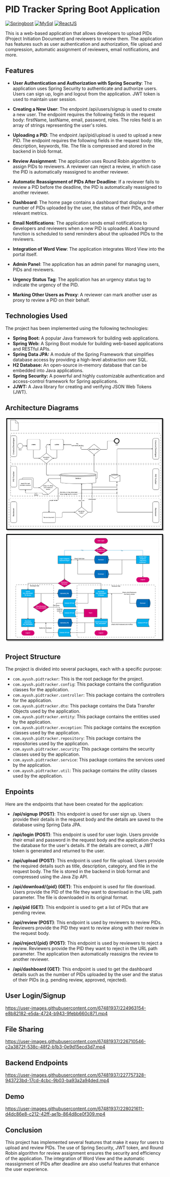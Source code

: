 
# PID Tracker Spring Boot Application
[![Springboot](https://img.shields.io/badge/Springboot-v3.0-green)](https://docs.spring.io/spring-boot/docs/current/reference/html/)
[![MySql](https://img.shields.io/badge/MySQL-v8.0.32-orange)](https://www.mysql.com/)
[![ReactJS](https://img.shields.io/badge/ReactJS-v17.0.2-blue)](https://react.dev/)


This is a web-based application that allows developers to upload PIDs (Project Initiation Document) and reviewers to review them. The application has features such as user authentication and authorization, file upload and compression, automatic assignment of reviewers, email notifications, and more.

## Features
- **User Authentication and Authorization with Spring Security**:
The application uses Spring Security to authenticate and authorize users. Users can sign up, login and logout from the application. JWT token is used to maintain user session.

- **Creating a New User**:
The endpoint /api/users/signup is used to create a new user. The endpoint requires the following fields in the request body: firstName, lastName, email, password, roles. The roles field is an array of strings representing the user's roles.

- **Uploading a PID**:
The endpoint /api/pid/upload is used to upload a new PID. The endpoint requires the following fields in the request body: title, description, keywords, file. The file is compressed and stored in the backend in blob format.

- **Review Assignment**:
The application uses Round Robin algorithm to assign PIDs to reviewers. A reviewer can reject a review, in which case the PID is automatically reassigned to another reviewer.

- **Automatic Reassignment of PIDs After Deadline**:
If a reviewer fails to review a PID before the deadline, the PID is automatically reassigned to another reviewer.

- **Dashboard**:
The home page contains a dashboard that displays the number of PIDs uploaded by the user, the status of their PIDs, and other relevant metrics.

- **Email Notifications**:
The application sends email notifications to developers and reviewers when a new PID is uploaded. A background function is scheduled to send reminders about the uploaded PIDs to the reviewers.

- **Integration of Word View**:
The application integrates Word View into the portal itself.

- **Admin Panel**:
The application has an admin panel for managing users, PIDs and reviewers.

- **Urgency Status Tag**:
The application has an urgency status tag to indicate the urgency of the PID.

- **Marking Other Users as Proxy**:
A reviewer can mark another user as proxy to review a PID on their behalf.

## Technologies Used
The project has been implemented using the following technologies:

- **Spring Boot:** A popular Java framework for building web applications.
- **Spring Web:** A Spring Boot module for building web-based applications and RESTful APIs.
- **Spring Data JPA:** A module of the Spring Framework that simplifies database access by providing a high-level abstraction over SQL.
- **H2 Database:** An open-source in-memory database that can be embedded into Java applications.
- **Spring Security:** A powerful and highly customizable authentication and access-control framework for Spring applications.
- **JJWT:** A Java library for creating and verifying JSON Web Tokens (JWT).

## Architecture Diagrams

![](https://github.com/AyushPaul/pid_tracker_springboot/blob/main/Picture1.png)
![](https://github.com/AyushPaul/pid_tracker_springboot/blob/main/Picture2.png)

## Project Structure
The project is divided into several packages, each with a specific purpose:
- `com.ayush.pidtracker`: This is the root package for the project.
- `com.ayush.pidtracker.config`: This package contains the configuration classes for the application.
- `com.ayush.pidtracker.controller`: This package contains the controllers for the application.
- `com.ayush.pidtracker.dto`: This package contains the Data Transfer Objects used by the application.
- `com.ayush.pidtracker.entity`: This package contains the entities used by the application.
- `com.ayush.pidtracker.exception`: This package contains the exception classes used by the application.
- `com.ayush.pidtracker.repository`: This package contains the repositories used by the application.
- `com.ayush.pidtracker.security`: This package contains the security classes used by the application.
- `com.ayush.pidtracker.service`: This package contains the services used by the application.
- `com.ayush.pidtracker.util`: This package contains the utility classes used by the application.

## Enpoints
Here are the endpoints that have been created for the application:

- **/api/signup (POST)**: This endpoint is used for user sign up. Users provide their details in the request body and the details are saved to the database using Spring Data JPA.

- **/api/login (POST)**: This endpoint is used for user login. Users provide their email and password in the request body and the application checks the database for the user's details. If the details are correct, a JWT token is generated and returned to the user.

- **/api/upload (POST)**: This endpoint is used for file upload. Users provide the required details such as title, description, category, and file in the request body. The file is stored in the backend in blob format and compressed using the Java Zip API.

- **/api/download/{pid} (GET)**: This endpoint is used for file download. Users provide the PID of the file they want to download in the URL path parameter. The file is downloaded in its original format.

- **/api/pid (GET)**: This endpoint is used to get a list of PIDs that are pending review.

- **/api/review (POST)**: This endpoint is used by reviewers to review PIDs. Reviewers provide the PID they want to review along with their review in the request body.

- **/api/reject/{pid} (POST)**: This endpoint is used by reviewers to reject a review. Reviewers provide the PID they want to reject in the URL path parameter. The application then automatically reassigns the review to another reviewer.

- **/api/dashboard (GET)**: This endpoint is used to get the dashboard details such as the number of PIDs uploaded by the user and the status of their PIDs (e.g. pending review, approved, rejected).






## User Login/Signup



https://user-images.githubusercontent.com/67481937/224963154-e8b82182-e5da-4724-b943-9febb660c871.mp4

## File Sharing





https://user-images.githubusercontent.com/67481937/226710546-c2a3872f-538c-48f2-b1b3-0e9d15ecd3d7.mp4

## Backend Endpoints




https://user-images.githubusercontent.com/67481937/227757328-943723bd-17cd-4cbc-9b03-ba93a2a94ded.mp4

## Demo





https://user-images.githubusercontent.com/67481937/228021611-d4dc86e8-c212-42ff-ae1b-864d8ce0f309.mp4

## Conclusion
This project has implemented several features that make it easy for users to upload and review PIDs. The use of Spring Security, JWT token, and Round Robin algorithm for review assignment ensures the security and efficiency of the application. The integration of Word View and the automatic reassignment of PIDs after deadline are also useful features that enhance the user experience.